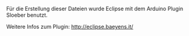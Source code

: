Für die Erstellung dieser Dateien wurde Eclipse mit dem Arduino Plugin Sloeber benutzt.

Weitere Infos zum Plugin:
http://eclipse.baeyens.it/